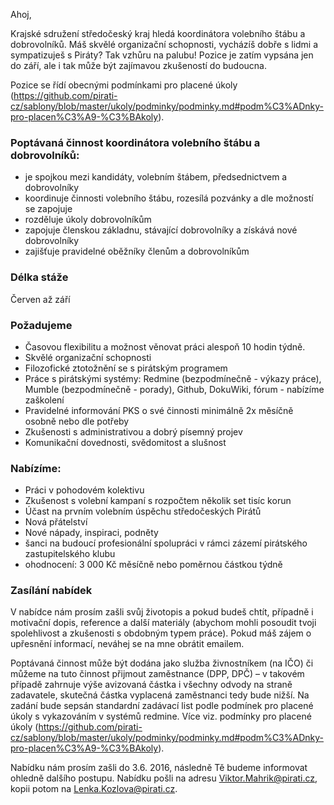 Ahoj,

Krajské sdružení středočeský kraj hledá koordinátora volebního štábu a dobrovolníků. Máš skvělé organizační schopnosti, vycházíš dobře s lidmi a sympatizuješ s Piráty? Tak vzhůru na palubu! Pozice je zatím vypsána jen do září, ale i tak může být zajímavou zkušeností do budoucna.

Pozice se řídí obecnými podmínkami pro placené úkoly (https://github.com/pirati-cz/sablony/blob/master/ukoly/podminky/podminky.md#podm%C3%ADnky-pro-placen%C3%A9-%C3%BAkoly).

### Poptávaná činnost koordinátora volebního štábu a dobrovolníků:
- je spojkou mezi kandidáty, volebním štábem, předsednictvem a dobrovolníky
- koordinuje činnosti volebního štábu, rozesílá pozvánky a dle možností se zapojuje
- rozděluje úkoly dobrovolníkům
- zapojuje členskou základnu, stávající dobrovolníky a získává nové dobrovolníky
- zajišťuje pravidelné oběžníky členům a dobrovolníkům


### Délka stáže
Červen až září

### Požadujeme
- Časovou flexibilitu a možnost věnovat práci alespoň 10 hodin týdně.
- Skvělé organizační schopnosti
- Filozofické ztotožnění se s pirátským programem
- Práce s pirátskými systémy: Redmine (bezpodmínečně - výkazy práce), Mumble (bezpodmínečně - porady), Github, DokuWiki, fórum - nabízíme zaškolení
- Pravidelné informování PKS o své činnosti minimálně 2x měsíčně osobně nebo dle potřeby
- Zkušenosti s administrativou a dobrý písemný projev
- Komunikační dovednosti, svědomitost a slušnost

### Nabízíme:
- Práci v pohodovém kolektivu
- Zkušenost s volební kampaní s rozpočtem několik set tisíc korun
- Účast na prvním volebním úspěchu středočeských Pirátů
- Nová přátelství
- Nové nápady, inspiraci, podněty
- šanci na budoucí profesionální spolupráci v rámci zázemí pirátského zastupitelského klubu
- ohodnocení: 3 000 Kč měsíčně nebo poměrnou částkou týdně

### Zasílání nabídek
V nabídce nám prosím zašli svůj životopis a pokud budeš chtít, případně i motivační dopis, reference a další materiály (abychom mohli posoudit tvoji spolehlivost a zkušenosti s obdobným typem práce). Pokud máš zájem o upřesnění informací, neváhej se na mne obrátit emailem.

Poptávaná činnost může být dodána jako služba živnostníkem (na IČO) či můžeme na tuto činnost přijmout zaměstnance (DPP, DPČ) – v takovém případě zahrnuje výše avizovaná částka i všechny odvody na straně zadavatele, skutečná částka vyplacená zaměstnanci tedy bude nižší. Na zadání bude sepsán standardní zadávací list podle podmínek pro placené úkoly s vykazováním v systémů redmine. Více viz. podmínky pro placené úkoly (https://github.com/pirati-cz/sablony/blob/master/ukoly/podminky/podminky.md#podm%C3%ADnky-pro-placen%C3%A9-%C3%BAkoly).

Nabídku nám prosím zašli do 3.6. 2016, následně Tě budeme informovat ohledně dalšího postupu. Nabídku pošli na adresu Viktor.Mahrik@pirati.cz, kopii potom na Lenka.Kozlova@pirati.cz.
